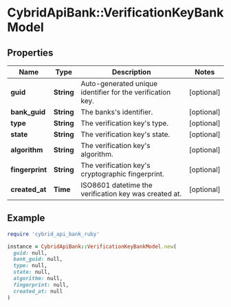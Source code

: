 # CybridApiBank::VerificationKeyBankModel

## Properties

| Name | Type | Description | Notes |
| ---- | ---- | ----------- | ----- |
| **guid** | **String** | Auto-generated unique identifier for the verification key. | [optional] |
| **bank_guid** | **String** | The banks&#39;s identifier. | [optional] |
| **type** | **String** | The verification key&#39;s type. | [optional] |
| **state** | **String** | The verification key&#39;s state. | [optional] |
| **algorithm** | **String** | The verification key&#39;s algorithm. | [optional] |
| **fingerprint** | **String** | The verification key&#39;s cryptographic fingerprint. | [optional] |
| **created_at** | **Time** | ISO8601 datetime the verification key was created at. | [optional] |

## Example

```ruby
require 'cybrid_api_bank_ruby'

instance = CybridApiBank::VerificationKeyBankModel.new(
  guid: null,
  bank_guid: null,
  type: null,
  state: null,
  algorithm: null,
  fingerprint: null,
  created_at: null
)
```

